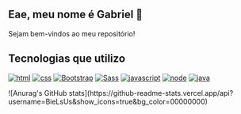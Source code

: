 ## Eae, meu nome é Gabriel 👋

<p>Sejam bem-vindos ao meu repositório!</p>

## Tecnologias que utilizo

[![html](https://img.shields.io/badge/HTML5-E34F26?style=for-the-badge&logo=html5&logoColor=white)]() [![css](https://img.shields.io/badge/CSS3-1572B6?style=for-the-badge&logo=css3&logoColor=white)]() [![Bootstrap](https://img.shields.io/badge/Bootstrap-563D7C?style=for-the-badge&logo=bootstrap&logoColor=white)]() [![Sass](https://img.shields.io/badge/Sass-CC6699?style=for-the-badge&logo=sass&logoColor=white)]() [![javascript](https://img.shields.io/badge/JavaScript-F7DF1E?style=for-the-badge&logo=javascript&logoColor=black)]() [![node](https://img.shields.io/badge/Node.js-43853D?style=for-the-badge&logo=node.js&logoColor=white)]() [![java](https://img.shields.io/badge/Java-ED8B00?style=for-the-badge&logo=openjdk&logoColor=white)]()

<div>![Anurag's GitHub stats](https://github-readme-stats.vercel.app/api?username=BieLsUs&show_icons=true&bg_color=00000000)</div>
